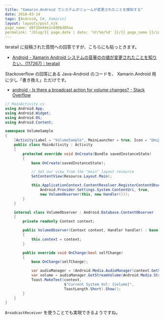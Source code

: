 ```yaml
---
title: "Xamarin.Android でシステムボリュームが変更されたことを検知する"
date: 2018-03-14
tags: [Android, C#, Xamarin]
layout: layouts/post.njk
page_name: d8f35e94e2cb906d89aa
permalink: "/blog/{{ page.date | date: '%Y/%m/%d' }}/{{ page_name }}/index.html"
---
```

teratail に投稿された質問への回答ですが、こちらにも貼っときます。

<!--more-->

* [Android - Xamarin Android システムの音量のの値が変更されたことを知りたい．(117267)｜teratail](https://teratail.com/questions/117267)

Stackoverflow の回答にある Java-Android のコードを、 Xamarin.Android 用に少し「書き換え」ただけです。

* [android - Is there a broadcast action for volume changes? - Stack Overflow](https://stackoverflow.com/questions/6896746/is-there-a-broadcast-action-for-volume-changes/17398781#17398781)

```csharp
// MainActivity.cs
using Android.App;
using Android.Widget;
using Android.OS;
using Android.Content;

namespace VolumeSample
{
    [Activity(Label = "VolumeSample", MainLauncher = true, Icon = "@mipmap/icon")]
    public class MainActivity : Activity
    {
        protected override void OnCreate(Bundle savedInstanceState)
        {
            base.OnCreate(savedInstanceState);

            // Set our view from the "main" layout resource
            SetContentView(Resource.Layout.Main);

            this.ApplicationContext.ContentResolver.RegisterContentObserver(
                Android.Provider.Settings.System.ContentUri, true, 
                new VolumeObserver(this, new Handler()));
        }
    }

    internal class VolumeObserver : Android.Database.ContentObserver
    {
        private readonly Context context;

        public VolumeObserver(Context context, Handler handler) : base(handler)
        {
            this.context = context;
        }

        public override void OnChange(bool selfChange)
        {
            base.OnChange(selfChange);

            var audioManager = (Android.Media.AudioManager)context.GetSystemService(Context.AudioService);
            var volume = audioManager.GetStreamVolume(Android.Media.Stream.System);
            Toast.MakeText(context, 
                           $"Current System Vol: {volume}", 
                           ToastLength.Short).Show();
        }
    }
}
```

``BroadcastReceiver`` を使うことでも実現できるようですね。
